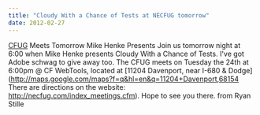 ```yaml
---
title: "Cloudy With a Chance of Tests at NECFUG tomorrow"
date: 2012-02-27
---
```


[CFUG](http://www.necfug.com) Meets Tomorrow Mike Henke Presents Join us tomorrow night at 6:00 when Mike Henke presents Cloudy With a Chance of Tests. I've got Adobe schwag to give away too. The CFUG meets on Tuesday the 24th at 6:00pm @ CF WebTools, located at [11204 Davenport, near I-680 & Dodge](http://maps.google.com/maps?f=q&hl=en&q=11204+Davenport,68154 There are directions on the website: http://necfug.com/index_meetings.cfm). Hope to see you there. from Ryan Stille

